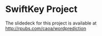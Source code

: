 # SwiftKey Project

The slidedeck for this project is available at http://rpubs.com/caoa/wordprediction

